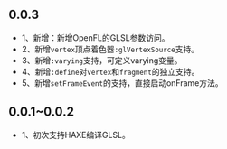 ## 0.0.3
- 1、新增：新增OpenFL的GLSL参数访问。
- 2、新增`vertex`顶点着色器`:glVertexSource`支持。
- 3、新增`:varying`支持，可定义varying变量。
- 4、新增`:define`对`vertex`和`fragment`的独立支持。
- 5、新增`setFrameEvent`的支持，直接启动onFrame方法。

## 0.0.1~0.0.2
- 1、初次支持HAXE编译GLSL。